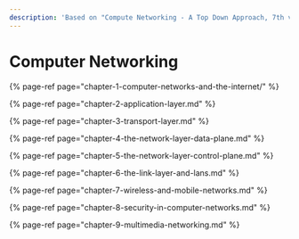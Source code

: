 ```yaml
---
description: 'Based on "Compute Networking - A Top Down Approach, 7th version'
---
```


# Computer Networking

{% page-ref page="chapter-1-computer-networks-and-the-internet/" %}

{% page-ref page="chapter-2-application-layer.md" %}

{% page-ref page="chapter-3-transport-layer.md" %}

{% page-ref page="chapter-4-the-network-layer-data-plane.md" %}

{% page-ref page="chapter-5-the-network-layer-control-plane.md" %}

{% page-ref page="chapter-6-the-link-layer-and-lans.md" %}

{% page-ref page="chapter-7-wireless-and-mobile-networks.md" %}

{% page-ref page="chapter-8-security-in-computer-networks.md" %}

{% page-ref page="chapter-9-multimedia-networking.md" %}



